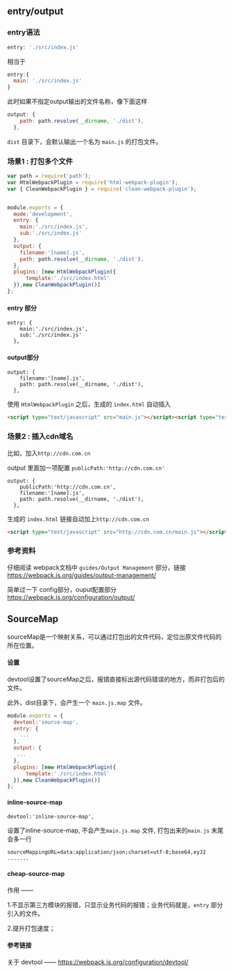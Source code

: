 ## entry/output

### entry语法

```js
entry: './src/index.js'
```

相当于

```js
entry:{
  main: './src/index.js'
}
```

此时如果不指定output输出的文件名称，像下面这样

```js
output: {
    path: path.resolve(__dirname, './dist'),
  },
```

`dist` 目录下，会默认输出一个名为 `main.js` 的打包文件。

### 场景1 : 打包多个文件

```js
var path = require('path');
var HtmlWebpackPlugin = require('html-webpack-plugin');
var { CleanWebpackPlugin } = require('clean-webpack-plugin');


module.exports = {
  mode:'development',
  entry: {
    main:'./src/index.js',
    sub:'./src/index.js'
  },
  output: {
    filename:'[name].js',
    path: path.resolve(__dirname, './dist'),
  },
  plugins: [new HtmlWebpackPlugin({
      template:'./src/index.html'
  }),new CleanWebpackPlugin()]
};
```

#### entry 部分

```
entry: {
    main:'./src/index.js',
    sub:'./src/index.js'
  },
```

#### output部分

```
output: {
    filename:'[name].js',
    path: path.resolve(__dirname, './dist'),
  },
```

使用 `HtmlWebpackPlugin` 之后，生成的 `index.html` 自动插入

```html
<script type="text/javascript" src="main.js"></script><script type="text/javascript" src="sub.js"></script>
```

### 场景2 : 插入cdn域名

比如，加入`http://cdn.com.cn` 

output 里面加一项配置 `publicPath:'http://cdn.com.cn'` 

```
output: {
    publicPath:'http://cdn.com.cn',
    filename:'[name].js',
    path: path.resolve(__dirname, './dist'),
  },
```

生成的 `index.html` 链接自动加上`http://cdn.com.cn` 

```html
<script type="text/javascript" src="http://cdn.com.cn/main.js"></script><script type="text/javascript" src="http://cdn.com.cn/sub.js"></script>
```

### 参考资料

仔细阅读 webpack文档中 `guides/Output Management` 部分，链接<https://webpack.js.org/guides/output-management/>

简单过一下 config部分，ouput配置部分<https://webpack.js.org/configuration/output/>

## SourceMap

sourceMap是一个映射关系，可以通过打包出的文件代码，定位出原文件代码的所在位置。

#### 设置

devtool设置了sourceMap之后，报错直接标出源代码错误的地方，而非打包后的文件。

此外，dist目录下，会产生一个 `main.js.map` 文件。

```js
module.exports = {
  devtool:'source-map',
  entry: {
    ...
  },
  output: {
   ...
  },
  plugins: [new HtmlWebpackPlugin({
      template:'./src/index.html'
  }),new CleanWebpackPlugin()]
};
```

#### inline-source-map

```
devtool:'inline-source-map',
```

设置了inline-source-map, 不会产生`main.js.map` 文件, 打包出来的`main.js` 末尾会多一行

```
sourceMappingURL=data:application/json;charset=utf-8;base64,eyJ2 .......
```

#### cheap-source-map

作用 ——

1.不显示第三方模块的报错，只显示业务代码的报错；业务代码就是，`entry` 部分引入的文件。

2.提升打包速度；

#### 参考链接

关于 devtool —— <https://webpack.js.org/configuration/devtool/>